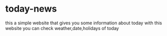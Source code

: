 # today-news


this a simple website that gives you some information about today
with this website you can check weather,date,holidays of today
